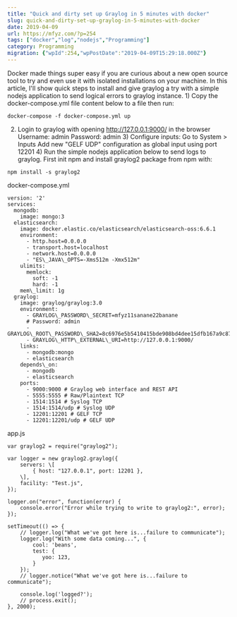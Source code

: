 ```yaml
---
title: "Quick and dirty set up Graylog in 5 minutes with docker"
slug: quick-and-dirty-set-up-graylog-in-5-minutes-with-docker
date: 2019-04-09
url: https://mfyz.com/?p=254
tags: ["docker","log","nodejs","Programming"]
category: Programming
migration: {"wpId":254,"wpPostDate":"2019-04-09T15:29:18.000Z"}
---
```


Docker made things super easy if you are curious about a new open source tool to try and even use it with isolated installations on your machine. In this article, I'll show quick steps to install and give graylog a try with a simple nodejs application to send logical errors to graylog instance. 1) Copy the docker-compose.yml file content below to a file then run:
```
docker-compose -f docker-compose.yml up
```
2) Login to graylog with opening http://127.0.0.1:9000/ in the browser Username: admin Password: admin 3) Configure inputs: Go to System > Inputs Add new "GELF UDP" configuration as global input using port 12201 4) Run the simple nodejs application below to send logs to graylog. First init npm and install graylog2 package from npm with:
```
npm install -s graylog2
```
docker-compose.yml
```
version: '2'
services:
  mongodb:
    image: mongo:3
  elasticsearch:
    image: docker.elastic.co/elasticsearch/elasticsearch-oss:6.6.1
    environment:
      - http.host=0.0.0.0
      - transport.host=localhost
      - network.host=0.0.0.0
      - "ES\_JAVA\_OPTS=-Xms512m -Xmx512m"
    ulimits:
      memlock:
        soft: -1
        hard: -1
    mem\_limit: 1g
  graylog:
    image: graylog/graylog:3.0
    environment:
      - GRAYLOG\_PASSWORD\_SECRET=mfyz11sanane22banane
      # Password: admin
      - GRAYLOG\_ROOT\_PASSWORD\_SHA2=8c6976e5b5410415bde908bd4dee15dfb167a9c873fc4bb8a81f6f2ab448a918
      - GRAYLOG\_HTTP\_EXTERNAL\_URI=http://127.0.0.1:9000/
    links:
      - mongodb:mongo
      - elasticsearch
    depends\_on:
      - mongodb
      - elasticsearch
    ports:
      - 9000:9000 # Graylog web interface and REST API
      - 5555:5555 # Raw/Plaintext TCP
      - 1514:1514 # Syslog TCP
      - 1514:1514/udp # Syslog UDP
      - 12201:12201 # GELF TCP
      - 12201:12201/udp # GELF UDP
```
app.js
```
var graylog2 = require("graylog2");

var logger = new graylog2.graylog({
    servers: \[
        { host: "127.0.0.1", port: 12201 },
    \],
    facility: "Test.js",
});

logger.on("error", function(error) {
    console.error("Error while trying to write to graylog2:", error);
});

setTimeout(() => {
    // logger.log("What we've got here is...failure to communicate");
    logger.log("With some data coming...", {
        cool: 'beans',
        test: { 
           yoo: 123,
        }
    });
    // logger.notice("What we've got here is...failure to communicate");

    console.log('logged?');
    // process.exit();
}, 2000);
```